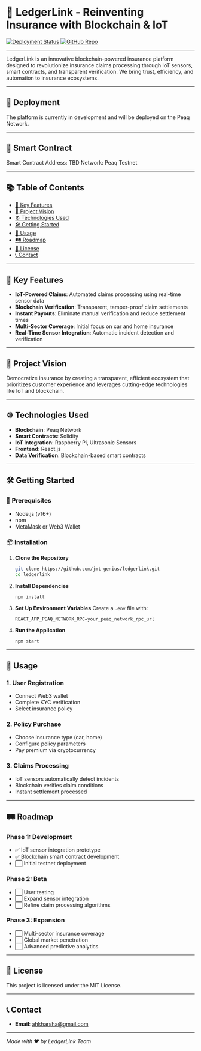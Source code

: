 # 🏥 **LedgerLink** - Reinventing Insurance with Blockchain & IoT

[![Deployment Status](https://img.shields.io/badge/Deployment-Upcoming-yellow)](https://github.com/jmt-genius/ledgerlink)
[![GitHub Repo](https://img.shields.io/badge/GitHub-Repository-blue)](https://github.com/jmt-genius/ledgerlink)

---

LedgerLink is an innovative blockchain-powered insurance platform designed to revolutionize insurance claims processing through IoT sensors, smart contracts, and transparent verification. We bring trust, efficiency, and automation to insurance ecosystems.

---

## 🚀 **Deployment**

The platform is currently in development and will be deployed on the Peaq Network.

---

## 📜 **Smart Contract**

Smart Contract Address: TBD
Network: Peaq Testnet

---

## 📚 **Table of Contents**

- [🌟 Key Features](#-key-features)
- [🎯 Project Vision](#-project-vision)
- [⚙️ Technologies Used](#️-technologies-used)
- [🛠 Getting Started](#-getting-started)
- [📖 Usage](#-usage)
- [🛤 Roadmap](#-roadmap)
- [📜 License](#-license)
- [📞 Contact](#-contact)

---

## 🌟 **Key Features**

- **IoT-Powered Claims**: Automated claims processing using real-time sensor data
- **Blockchain Verification**: Transparent, tamper-proof claim settlements
- **Instant Payouts**: Eliminate manual verification and reduce settlement times
- **Multi-Sector Coverage**: Initial focus on car and home insurance
- **Real-Time Sensor Integration**: Automatic incident detection and verification

---

## 🎯 **Project Vision**

Democratize insurance by creating a transparent, efficient ecosystem that prioritizes customer experience and leverages cutting-edge technologies like IoT and blockchain.

---

## ⚙️ **Technologies Used**

- **Blockchain**: Peaq Network
- **Smart Contracts**: Solidity
- **IoT Integration**: Raspberry Pi, Ultrasonic Sensors
- **Frontend**: React.js
- **Data Verification**: Blockchain-based smart contracts

---

## 🛠 **Getting Started**

### 🔧 **Prerequisites**
- Node.js (v16+)
- npm
- MetaMask or Web3 Wallet

### 📦 **Installation**

1. **Clone the Repository**
    ```bash
    git clone https://github.com/jmt-genius/ledgerlink.git
    cd ledgerlink
    ```

2. **Install Dependencies**
    ```bash
    npm install
    ```

3. **Set Up Environment Variables**
    Create a `.env` file with:
    ```
    REACT_APP_PEAQ_NETWORK_RPC=your_peaq_network_rpc_url
    ```

4. **Run the Application**
    ```bash
    npm start
    ```

---

## 📖 **Usage**

### 1. **User Registration**
- Connect Web3 wallet
- Complete KYC verification
- Select insurance policy

### 2. **Policy Purchase**
- Choose insurance type (car, home)
- Configure policy parameters
- Pay premium via cryptocurrency

### 3. **Claims Processing**
- IoT sensors automatically detect incidents
- Blockchain verifies claim conditions
- Instant settlement processed

---

## 🛤 **Roadmap**

### Phase 1: Development
- ✅ IoT sensor integration prototype
- ✅ Blockchain smart contract development
- ⬜ Initial testnet deployment

### Phase 2: Beta
- ⬜ User testing
- ⬜ Expand sensor integration
- ⬜ Refine claim processing algorithms

### Phase 3: Expansion
- ⬜ Multi-sector insurance coverage
- ⬜ Global market penetration
- ⬜ Advanced predictive analytics

---

## 📜 **License**

This project is licensed under the MIT License.

---

## 📞 **Contact**

- **Email**: ahkharsha@gmail.com

---

*Made with ❤️ by LedgerLink Team*
